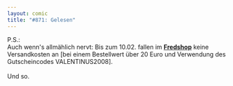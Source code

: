 ```yaml
---
layout: comic
title: "#871: Gelesen"
---
```

 

P.S.:<br />
Auch wenn's allmählich nervt: Bis zum 10.02. fallen im <a href="http://www.spreadshirt.net/shop.php?sid=125913"><strong>Fredshop</strong></a> keine Versandkosten an [bei einem Bestellwert über 20 Euro und Verwendung des Gutscheincodes VALENTINUS2008].
<br /><br />
Und so.
